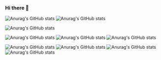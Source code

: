 ### Hi there 👋


![Anurag's GitHub stats](https://github-readme-stats.vercel.app/api?username=roybcr&show_icons=true&count_private=true&theme=dark)
![Anurag's GitHub stats](https://github-readme-stats.vercel.app/api?username=roybcr&show_icons=true&count_private=true&theme=radical)

![Anurag's GitHub stats](https://github-readme-stats.vercel.app/api?username=roybcr&show_icons=true&count_private=true&theme=merko)

![Anurag's GitHub stats](https://github-readme-stats.vercel.app/api?username=roybcr&show_icons=true&count_private=true&theme=gruvbox)
![Anurag's GitHub stats](https://github-readme-stats.vercel.app/api?username=roybcr&show_icons=true&count_private=true&theme=tokyonight)
![Anurag's GitHub stats](https://github-readme-stats.vercel.app/api?username=roybcr&show_icons=true&count_private=true&theme=onedark)

![Anurag's GitHub stats](https://github-readme-stats.vercel.app/api?username=roybcr&show_icons=true&count_private=true&theme=cobalt)
![Anurag's GitHub stats](https://github-readme-stats.vercel.app/api?username=roybcr&show_icons=true&count_private=true&theme=synthwave)
![Anurag's GitHub stats](https://github-readme-stats.vercel.app/api?username=roybcr&show_icons=true&count_private=true&theme=highcontrast)
![Anurag's GitHub stats](https://github-readme-stats.vercel.app/api?username=roybcr&show_icons=true&count_private=true&theme=dracula)



<!--
**roybcr/roybcr** is a ✨ _special_ ✨ repository because its `README.md` (this file) appears on your GitHub profile.

Here are some ideas to get you started:

- 🔭 I’m currently working on ...
- 🌱 I’m currently learning ...
- 👯 I’m looking to collaborate on ...
- 🤔 I’m looking for help with ...
- 💬 Ask me about ...
- 📫 How to reach me: ...
- 😄 Pronouns: ...
- ⚡ Fun fact: ...
-->
